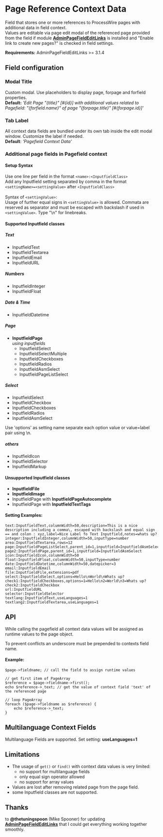 Page Reference Context Data
===========================

Field that stores one or more references to ProcessWire pages with additional data in field context.  
Values are editable via page edit modal of the referenced page provided from the field if module [**AdminPageFieldEditLinks**](https://processwire.com/modules/admin-page-field-edit-links/) is installed and "Enable link to create new pages?" is checked in field settings.

**Requirements:** AdminPageFieldEditLinks >= 3.1.4  

## Field configuration

### Modal Title
Custom modal. Use placeholders to display page, forpage and forfield properties.  
**Default:** *'Edit Page "{title}" [#{id}] with additional values related to Pagefield: "{forfield.name}" of page "{forpage.title}" [#{forpage.id}]'*

### Tab Label
All context data fields are bundled under its own tab inside the edit modal window. Customize the label if needed.  
**Default**: *'Pagefield Context Data'*


### Additional page fields in Pagefield context
#### Setup Syntax
Use one line per field in the format `<name>:<InputfieldClass>`  
Add any Inputfield setting separated by comma in the format `<settingName>=<settingValue>` after `<InputfieldClass>`  
\
Syntax of `<settingValue>`:  
Usage of further equal signs in `<settingValue>` is allowed. Commata are reserved as separator and must be escaped with backslash if used in `<settingValue>`. Type "\n" for linebreaks.

#### Supported Inputfield classes

##### Text
+ InputfieldText
+ InputfieldTextarea
+ InputfieldEmail
+ InputfieldURL

##### Numbers
+ InputfieldInteger
+ InputfieldFloat

##### Date & Time
+ InputfieldDatetime

##### Page
+ **InputfieldPage**  
*using inputfields*
	+ 	InputfieldSelect
	+ InputfieldSelectMultiple
	+ InputfieldCheckboxes
	+ InputfieldRadios
	+ InputfieldAsmSelect
	+ InputfieldPageListSelect

##### Select
+ InputfieldSelect
+ InputfieldCheckbox
+ InputfieldCheckboxes
+ InputfieldRadios
+ InputfieldAsmSelect

Use 'options' as setting name separate each option value or value=label pair using \n.

##### others
+ InputfieldIcon
+ InputfieldSelector
+ InputfieldMarkup

#### Unsupported Inputfield classes
+ **InputfieldFile**
+ **InputfieldImage**
+ InputfieldPage with **InputfieldPageAutocomplete**
+ InputfieldPage with **InputfieldTextTags**

#### Setting Examples:

```
text:InputfieldText,columnWidth=50,description=This is a nice description including a comma\, escaped with backslash and equal sign == and colon : xyz,label=Nice Label fo Text Inputfield,notes=whats up?
integer:InputfieldInteger,columnWidth=50,inputType=number
area:InputfieldTextarea,rows=12
page:InputfieldPageListSelect,parent_id=1,inputfield=InputfieldAsmSelect
page2:InputfieldPage,parent_id=1,inputfield=InputfieldAsmSelect
icon:InputfieldIcon,columnWidth=50
float:InputfieldFloat,columnWidth=50,inputType=number
date:InputfieldDatetime,columnWidth=50,datepicker=3
email:InputfieldEmail
file:InputfieldFile,extensions=pdf
select:InputfieldSelect,options=Hello\nWorld\nWhats up?
check1:InputfieldCheckboxes,options=1=Hello\n2=World\n3=Whats up?
check2:InputfieldCheckbox
url:InputfieldURL
selector:InputfieldSelector
textlang:InputfieldText,useLanguages=1
textlang2:InputfieldTextarea,useLanguages=1
```

## API
While calling the pagefield all context data values will be assigned as runtime values to the page object.

To prevent conflicts an underscore must be prepended to contexts field name.  

#### Example:

```
$page->fieldname; // call the field to assign runtime values

// get first item of PageArray
$reference = $page->fieldname->first();
echo $reference->_text; // get the value of context field 'text' of the referenced page

// loop PageArray
foreach ($page->fieldname as $reference) {
	echo $reference->_text;
}
```

## Multilanguage Context Fields
Multilanguage Fields are supported. Set setting: **useLanguages=1**  

## Limitations
+ The usage of  `get()` or `find()` with context data values is very limited:
	+ no support for multilanguage fields
	+ only equal sign operator allowed
	+ no support for array values
+ Values are lost after removing related page from the page field.
+ some Inputfield classes are not supported.

## Thanks
to **@thetuningspoon** (Mike Spooner)
for updating [**AdminPageFieldEditLinks**](https://processwire.com/modules/admin-page-field-edit-links/) that I could get everything working together smoothly.





